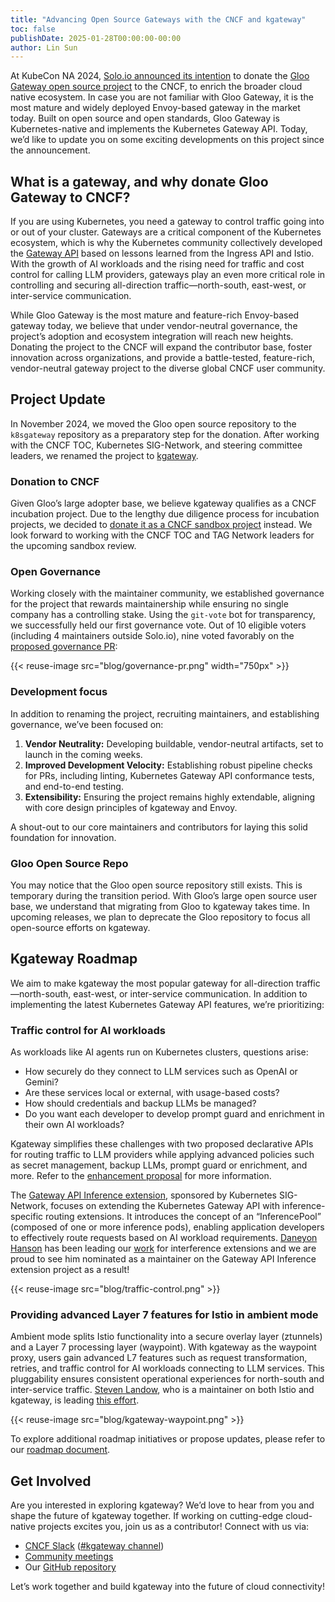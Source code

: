 ```yaml
---
title: "Advancing Open Source Gateways with the CNCF and kgateway"
toc: false
publishDate: 2025-01-28T00:00:00-00:00
author: Lin Sun
---
```


At KubeCon NA 2024, [Solo.io announced its intention](https://www.youtube.com/watch?v=psZi_T1np4U) to donate the [Gloo Gateway open source project](https://github.com/solo-io/gloo) to the CNCF, to enrich the broader cloud native ecosystem. In case you are not familiar with Gloo Gateway, it is the most mature and widely deployed Envoy-based gateway in the market today. Built on open source and open standards, Gloo Gateway is Kubernetes-native and implements the Kubernetes Gateway API. Today, we’d like to update you on some exciting developments on this project since the announcement.

## What is a gateway, and why donate Gloo Gateway to CNCF?

If you are using Kubernetes, you need a gateway to control traffic going into or out of your cluster. Gateways are a critical component of the Kubernetes ecosystem, which is why the Kubernetes community collectively developed the [Gateway API](https://gateway-api.sigs.k8s.io/) based on lessons learned from the Ingress API and Istio. With the growth of AI workloads and the rising need for traffic and cost control for calling LLM providers, gateways play an even more critical role in controlling and securing all-direction traffic—north-south, east-west, or inter-service communication.

While Gloo Gateway is the most mature and feature-rich Envoy-based gateway today, we believe that under vendor-neutral governance, the project’s adoption and ecosystem integration will reach new heights. Donating the project to the CNCF will expand the contributor base, foster innovation across organizations, and provide a battle-tested, feature-rich, vendor-neutral gateway project to the diverse global CNCF user community.

## Project Update

In November 2024, we moved the Gloo open source repository to the `k8sgateway` repository as a preparatory step for the donation. After working with the CNCF TOC, Kubernetes SIG-Network, and steering committee leaders, we renamed the project to [kgateway](https://kgateway.dev/).

### Donation to CNCF

Given Gloo’s large adopter base, we believe kgateway qualifies as a CNCF incubation project. Due to the lengthy due diligence process for incubation projects, we decided to [donate it as a CNCF sandbox project](https://github.com/cncf/sandbox/issues/319) instead. We look forward to working with the CNCF TOC and TAG Network leaders for the upcoming sandbox review.

### Open Governance

Working closely with the maintainer community, we established governance for the project that rewards maintainership while ensuring no single company has a controlling stake. Using the `git-vote` bot for transparency, we successfully held our first governance vote. Out of 10 eligible voters (including 4 maintainers outside Solo.io), nine voted favorably on the [proposed governance PR](https://github.com/kgateway-dev/community/pull/19):

{{< reuse-image src="blog/governance-pr.png" width="750px" >}}

### Development focus

In addition to renaming the project, recruiting maintainers, and establishing governance, we’ve been focused on:

1. **Vendor Neutrality:** Developing buildable, vendor-neutral artifacts, set to launch in the coming weeks.
2. **Improved Development Velocity:** Establishing robust pipeline checks for PRs, including linting, Kubernetes Gateway API conformance tests, and end-to-end testing.
3. **Extensibility:** Ensuring the project remains highly extendable, aligning with core design principles of kgateway and Envoy.

A shout-out to our core maintainers and contributors for laying this solid foundation for innovation.

### Gloo Open Source Repo

You may notice that the Gloo open source repository still exists. This is temporary during the transition period. With Gloo’s large open source user base, we understand that migrating from Gloo to kgateway takes time. In upcoming releases, we plan to deprecate the Gloo repository to focus all open-source efforts on kgateway. 

## Kgateway Roadmap

We aim to make kgateway the most popular gateway for all-direction traffic—north-south, east-west, or inter-service communication. In addition to implementing the latest Kubernetes Gateway API features, we’re prioritizing:

### Traffic control for AI workloads

As workloads like AI agents run on Kubernetes clusters, questions arise:

* How securely do they connect to LLM services such as OpenAI or Gemini?
* Are these services local or external, with usage-based costs?
* How should credentials and backup LLMs be managed?
* Do you want each developer to develop prompt guard and enrichment in their own AI workloads? 

Kgateway simplifies these challenges with two proposed declarative APIs for routing traffic to LLM providers while applying advanced policies such as secret management, backup LLMs, prompt guard or enrichment, and more. Refer to the [enhancement proposal](https://github.com/kgateway-dev/kgateway/pull/10495/files) for more information.

The [Gateway API Inference extension](https://gateway-api-inference-extension.sigs.k8s.io/), sponsored by Kubernetes SIG-Network, focuses on extending the Kubernetes Gateway API with inference-specific routing extensions. It introduces the concept of an “InferencePool” (composed of one or more inference pods), enabling application developers to effectively route requests based on AI workload requirements. [Daneyon Hanson](https://github.com/danehans) has been leading our [work](https://github.com/kgateway-dev/kgateway/pull/10420) for interference extensions and we are proud to see him nominated as a maintainer on the Gateway API Inference extension project as a result!

{{< reuse-image src="blog/traffic-control.png" >}}

### Providing advanced Layer 7 features for Istio in ambient mode

Ambient mode splits Istio functionality into a secure overlay layer (ztunnels) and a Layer 7 processing layer (waypoint). With kgateway as the waypoint proxy, users gain advanced L7 features such as request transformation, retries, and traffic control for AI workloads connecting to LLM services. This pluggability ensures consistent operational experiences for north-south and inter-service traffic. [Steven Landow](https://gist.github.com/stevenctl), who is a maintainer on both Istio and kgateway, is leading [this effort](https://github.com/kgateway-dev/kgateway/issues/10453).

{{< reuse-image src="blog/kgateway-waypoint.png" >}}

To explore additional roadmap initiatives or propose updates, please refer to our [roadmap document](https://github.com/kgateway-dev/community/blob/main/ROADMAP.md).

## Get Involved

Are you interested in exploring kgateway? We’d love to hear from you and shape the future of kgateway together. If working on cutting-edge cloud-native projects excites you, join us as a contributor! Connect with us via:

* [CNCF Slack](https://cloud-native.slack.com/) ([#kgateway channel](https://cloud-native.slack.com/archives/C080D3PJMS4))
* [Community meetings](https://calendar.google.com/calendar/u/1?cid=ZDI0MzgzOWExMGYwMzAxZjVkYjQ0YTU0NmQ1MDJmODA5YTBjZDcwZGI4ZTBhZGNhMzIwYWRlZjJkOTQ4MzU5Y0Bncm91cC5jYWxlbmRhci5nb29nbGUuY29t)
* Our [GitHub repository](https://github.com/kgateway-dev/kgateway)

Let’s work together and build kgateway into the future of cloud connectivity!
